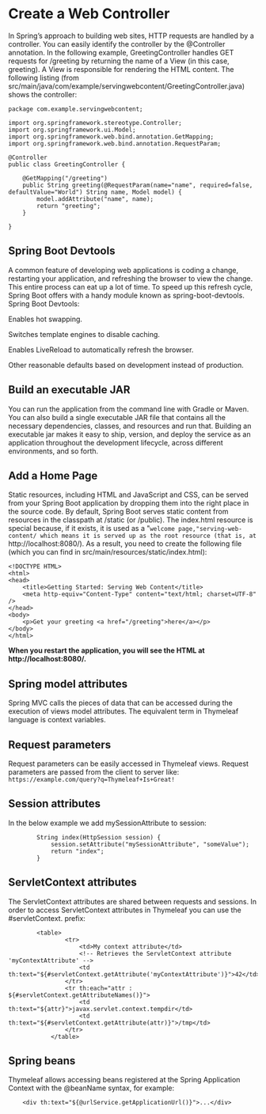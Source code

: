 # Create a Web Controller

In Spring’s approach to building web sites, HTTP requests are handled by a controller. You can easily identify the controller by the @Controller annotation. In the following example, GreetingController handles GET requests for /greeting by returning the name of a View (in this case, greeting). A View is responsible for rendering the HTML content. The following listing (from src/main/java/com/example/servingwebcontent/GreetingController.java) shows the controller:

```
package com.example.servingwebcontent;

import org.springframework.stereotype.Controller;
import org.springframework.ui.Model;
import org.springframework.web.bind.annotation.GetMapping;
import org.springframework.web.bind.annotation.RequestParam;

@Controller
public class GreetingController {

	@GetMapping("/greeting")
	public String greeting(@RequestParam(name="name", required=false, defaultValue="World") String name, Model model) {
		model.addAttribute("name", name);
		return "greeting";
	}

}
```

## Spring Boot Devtools

A common feature of developing web applications is coding a change, restarting your application, and refreshing the browser to view the change. This entire process can eat up a lot of time. To speed up this refresh cycle, Spring Boot offers with a handy module known as spring-boot-devtools. Spring Boot Devtools:

Enables hot swapping.

Switches template engines to disable caching.

Enables LiveReload to automatically refresh the browser.

Other reasonable defaults based on development instead of production.

## Build an executable JAR

You can run the application from the command line with Gradle or Maven. You can also build a single executable JAR file that contains all the necessary dependencies, classes, and resources and run that. Building an executable jar makes it easy to ship, version, and deploy the service as an application throughout the development lifecycle, across different environments, and so forth.

## Add a Home Page

Static resources, including HTML and JavaScript and CSS, can be served from your Spring Boot application by dropping them into the right place in the source code. By default, Spring Boot serves static content from resources in the classpath at /static (or /public). The index.html resource is special because, if it exists, it is used as a "`welcome page,"serving-web-content/ which means it is served up as the root resource (that is, at `http://localhost:8080/). As a result, you need to create the following file (which you can find in src/main/resources/static/index.html):

```
<!DOCTYPE HTML>
<html>
<head> 
    <title>Getting Started: Serving Web Content</title> 
    <meta http-equiv="Content-Type" content="text/html; charset=UTF-8" />
</head>
<body>
    <p>Get your greeting <a href="/greeting">here</a></p>
</body>
</html>
```

**When you restart the application, you will see the HTML at http://localhost:8080/.**

## Spring model attributes

Spring MVC calls the pieces of data that can be accessed during the execution of views model attributes. The equivalent term in Thymeleaf language is context variables.

## Request parameters

Request parameters can be easily accessed in Thymeleaf views. Request parameters are passed from the client to server like:
```https://example.com/query?q=Thymeleaf+Is+Great!```

## Session attributes

In the below example we add mySessionAttribute to session:
```@RequestMapping({"/"})
        String index(HttpSession session) {
            session.setAttribute("mySessionAttribute", "someValue");
            return "index";
        }
```

## ServletContext attributes

The ServletContext attributes are shared between requests and sessions. In order to access ServletContext attributes in Thymeleaf you can use the #servletContext. prefix:
```
        <table>
                <tr>
                    <td>My context attribute</td>
                    <!-- Retrieves the ServletContext attribute 'myContextAttribute' -->
                    <td th:text="${#servletContext.getAttribute('myContextAttribute')}">42</td>
                </tr>
                <tr th:each="attr : ${#servletContext.getAttributeNames()}">
                    <td th:text="${attr}">javax.servlet.context.tempdir</td>
                    <td th:text="${#servletContext.getAttribute(attr)}">/tmp</td>
                </tr>
            </table>
```

## Spring beans

Thymeleaf allows accessing beans registered at the Spring Application Context with the @beanName syntax, for example:
```
    <div th:text="${@urlService.getApplicationUrl()}">...</div>